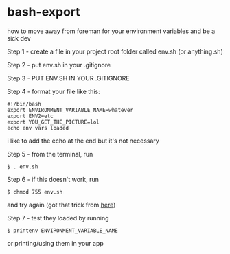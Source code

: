 # bash-export
how to move away from foreman for your environment variables and be a sick dev

Step 1 -
create a file in your project root folder called env.sh (or anything.sh)

Step 2 -
put env.sh in your .gitignore

Step 3 -
PUT ENV.SH IN YOUR .GITIGNORE

Step 4 -
format your file like this:
```
#!/bin/bash
export ENVIRONMENT_VARIABLE_NAME=whatever
export ENV2=etc
export YOU_GET_THE_PICTURE=lol
echo env vars loaded
```
i like to add the echo at the end but it's not necessary

Step 5 -
from the terminal, run
```
$ . env.sh
```

Step 6 -
if this doesn't work, run
```
$ chmod 755 env.sh
```
and try again
(got that trick from [here](http://ryanstutorials.net/bash-scripting-tutorial/bash-script.php))

Step 7 -
test they loaded by running
```
$ printenv ENVIRONMENT_VARIABLE_NAME
```
or printing/using them in your app
